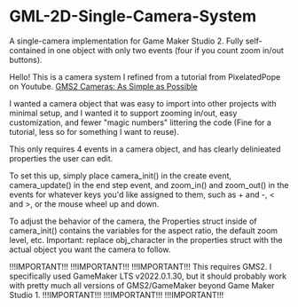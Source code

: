 # GML-2D-Single-Camera-System
A single-camera implementation for Game Maker Studio 2. Fully self-contained in one object with only two events (four if you count zoom in/out buttons). 



Hello! This is a camera system I refined from a tutorial from PixelatedPope on Youtube. 
[GMS2 Cameras: As Simple as Possible](https://www.youtube.com/watch?v=_g1LQ6aIJFk)  

I wanted a camera object that was easy to import into other projects with minimal setup, and I wanted it to support zooming in/out,
easy customization, and fewer "magic numbers" littering the code (Fine for a tutorial, less so for something I want to reuse).

This only requires 4 events in a camera object, and has clearly delinieated properties the user can edit. 

To set this up, simply place camera_init() in the create event, camera_update() in the end step event, and zoom_in() and zoom_out() in the events for 
whatever keys you'd like assigned to them, such as + and -, < and >, or the mouse wheel up and down. 

To adjust the behavior of the camera, the Properties struct inside of camera_init() contains the variables for the aspect ratio, the default zoom level, etc. 
Important: replace  obj_character in the properties struct with the actual object you want the camera to follow. 


!!!IMPORTANT!!! !!!IMPORTANT!!! !!!IMPORTANT!!!
This requires GMS2. I specifically used GameMaker LTS v2022.0.1.30, but it should probably work with pretty much all versions of GMS2/GameMaker
beyond Game Maker Studio 1. 
!!!IMPORTANT!!! !!!IMPORTANT!!! !!!IMPORTANT!!!
